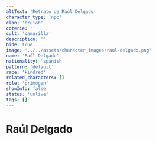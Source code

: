 ```yaml
---
altText: 'Retrato de Raúl Delgado'
character_type: 'npc'
clan: 'brujah'
coterie: ''
cult: 'camarilla'
description: ''
hide: true
image: '../../assets/character_images/raul-delgado.png'
name: 'Raúl Delgado'
nationality: 'spanish'
pattern: 'default'
race: 'kindred'
related_characters: []
role: 'primogen'
showInfo: false
status: 'unlive'
tags: []
---
```


# Raúl Delgado
